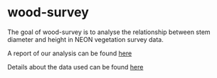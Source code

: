 
# wood-survey

<!-- badges: start -->
<!-- badges: end -->

The goal of wood-survey is to analyse the relationship between stem diameter 
and height in NEON vegetation survey data. 

A report of our analysis can be found [here](report.html)

Details about the data used can be found [here](data/index.html)

